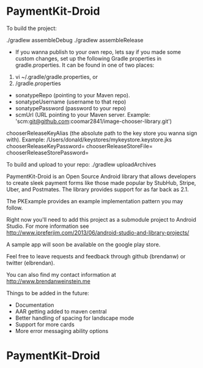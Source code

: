 PaymentKit-Droid
================



To build the project:

./gradlew assembleDebug
./gradlew assembleRelease

- If you wanna publish to your own repo, lets say if you made some custom changes, set up the following Gradle properties in gradle.properties.
It can be found in one of two places:
1) vi ~/.gradle/gradle.properties, or
2) <project root>/gradle.properties

- sonatypeRepo (pointing to your Maven repo).
- sonatypeUsername (username to that repo)
- sonatypePassword (password to your repo)
- scmUrl (URL pointing to your Maven server. Example: 'scm:git@github.com:coomar2841/image-chooser-library.git')

chooserReleaseKeyAlias (the absolute path to the key store you wanna sign with). Example: /Users/donald/keystores/mykeystore.keystore.jks
chooserReleaseKeyPassword=<password>
chooserReleaseStoreFile=<store file>
chooserReleaseStorePassword=<store password>

To build and upload to your repo:
./gradlew uploadArchives



PaymentKit-Droid is an Open Source Android library that allows developers to create sleek payment forms like those made
popular by StubHub, Stripe, Uber, and Postmates. The library provides support for as far back as 2.1.

The PKExample provides an example implementation pattern you may follow.

Right now you'll need to add this project as a submodule project to Android Studio. 
For more information see http://www.ipreferjim.com/2013/06/android-studio-and-library-projects/

A sample app will soon be available on the google play store.

Feel free to leave requests and feedback through github (brendanw) or twitter (elbrendan).

You can also find my contact information at http://www.brendanweinstein.me

Things to be added in the future:

- Documentation
- AAR getting added to maven central
- Better handling of spacing for landscape mode
- Support for more cards
- More error messaging ability options 
# PaymentKit-Droid
